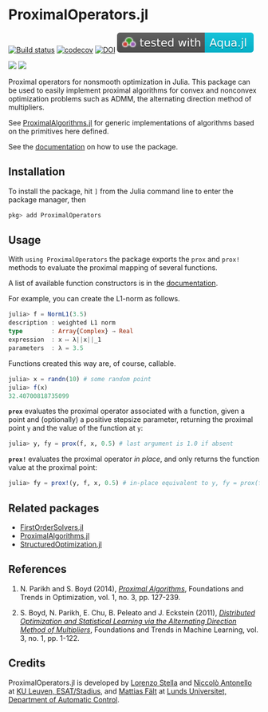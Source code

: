 # ProximalOperators.jl

[![Build status](https://github.com/JuliaFirstOrder/ProximalOperators.jl/workflows/CI/badge.svg?branch=master)](https://github.com/JuliaFirstOrder/ProximalOperators.jl/actions?query=workflow%3ATest+branch%3Amaster)
[![codecov](https://codecov.io/gh/JuliaFirstOrder/ProximalOperators.jl/branch/master/graph/badge.svg)](https://codecov.io/gh/JuliaFirstOrder/ProximalOperators.jl)
[![DOI](https://zenodo.org/badge/DOI/10.5281/zenodo.4020558.svg)](https://doi.org/10.5281/zenodo.4020558)
[![Aqua QA](https://raw.githubusercontent.com/JuliaTesting/Aqua.jl/master/badge.svg)](https://github.com/JuliaTesting/Aqua.jl)

[![](https://img.shields.io/badge/docs-stable-blue.svg)](https://juliafirstorder.github.io/ProximalOperators.jl/stable)
[![](https://img.shields.io/badge/docs-latest-blue.svg)](https://juliafirstorder.github.io/ProximalOperators.jl/latest)


Proximal operators for nonsmooth optimization in Julia.
This package can be used to easily implement proximal algorithms for convex and nonconvex optimization problems such as ADMM, the alternating direction method of multipliers.

See [ProximalAlgorithms.jl](https://github.com/JuliaFirstOrder/ProximalAlgorithms.jl) for generic implementations of algorithms based on the primitives here defined.

See the [documentation](https://juliafirstorder.github.io/ProximalOperators.jl/latest) on how to use the package.

## Installation

To install the package, hit `]` from the Julia command line to enter the package manager, then

```julia
pkg> add ProximalOperators
```

## Usage

With `using ProximalOperators` the package exports the `prox` and `prox!` methods to evaluate the proximal mapping of several functions.

A list of available function constructors is in the [documentation](https://juliafirstorder.github.io/ProximalOperators.jl/latest).

For example, you can create the L1-norm as follows.

```julia
julia> f = NormL1(3.5)
description : weighted L1 norm
type        : Array{Complex} → Real
expression  : x ↦ λ||x||_1
parameters  : λ = 3.5
```

Functions created this way are, of course, callable.

```julia
julia> x = randn(10) # some random point
julia> f(x)
32.40700818735099
```

**`prox`** evaluates the proximal operator associated with a function,
given a point and (optionally) a positive stepsize parameter,
returning the proximal point `y` and the value of the function at `y`:

```julia
julia> y, fy = prox(f, x, 0.5) # last argument is 1.0 if absent
```

**`prox!`** evaluates the proximal operator *in place*,
and only returns the function value at the proximal point:

```julia
julia> fy = prox!(y, f, x, 0.5) # in-place equivalent to y, fy = prox(f, x, 0.5)
```

## Related packages

* [FirstOrderSolvers.jl](https://github.com/mfalt/FirstOrderSolvers.jl)
* [ProximalAlgorithms.jl](https://github.com/JuliaFirstOrder/ProximalAlgorithms.jl)
* [StructuredOptimization.jl](https://github.com/JuliaFirstOrder/StructuredOptimization.jl)

## References

1. N. Parikh and S. Boyd (2014), [*Proximal Algorithms*](http://dx.doi.org/10.1561/2400000003),
Foundations and Trends in Optimization, vol. 1, no. 3, pp. 127-239.

2. S. Boyd, N. Parikh, E. Chu, B. Peleato and J. Eckstein (2011), [*Distributed Optimization and Statistical Learning via the Alternating Direction Method of Multipliers*](http://dx.doi.org/10.1561/2200000016), Foundations and Trends in Machine Learning, vol. 3, no. 1, pp. 1-122.

## Credits

ProximalOperators.jl is developed by
[Lorenzo Stella](https://lostella.github.io)
and [Niccolò Antonello](http://homes.esat.kuleuven.be/~nantonel/)
at [KU Leuven, ESAT/Stadius](https://www.esat.kuleuven.be/stadius/),
and [Mattias Fält](http://www.control.lth.se/Staff/MattiasFalt.html) at [Lunds Universitet, Department of Automatic Control](http://www.control.lth.se/).
